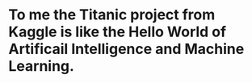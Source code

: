 # To me the Titanic project from Kaggle is like the Hello World of Artificail Intelligence and Machine Learning.
